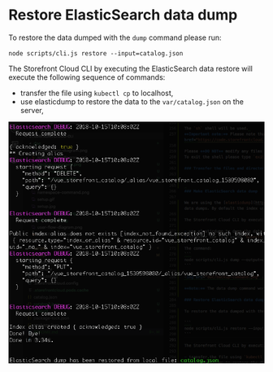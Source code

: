 # Restore ElasticSearch data dump

To restore the data dumped with the `dump` command please run: 

```
node scripts/cli.js restore --input=catalog.json
```

The Storefront Cloud CLI by executing the ElasticSearch data restore will execute the following sequence of commands:

- transfer the file using `kubectl cp` to localhost,
- use elasticdump to restore the data to the `var/catalog.json` on the server,

<img src="/doc/restore-command.png" />
